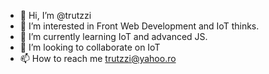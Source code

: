- 👋 Hi, I’m @trutzzi
- 👀 I’m interested in Front Web Development and IoT thinks.
- 🌱 I’m currently learning IoT and advanced JS.
- 💞️ I’m looking to collaborate on IoT
- 📫 How to reach me trutzzi@yahoo.ro
